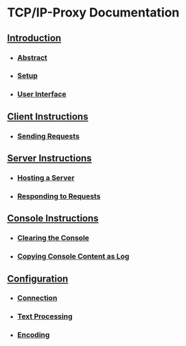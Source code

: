 # TCP/IP-Proxy Documentation

## [Introduction](/chapters/introduction.md)

- ### [Abstract](/chapters/introduction.md#abstract)
- ### [Setup](/chapters/introduction.md#setup)
- ### [User Interface](/chapters/introduction.md#user-interface)

## [Client Instructions](/chapters/instructions-client.md)
- ### [Sending Requests](/chapters/instructions-client#sending-requests)

## [Server Instructions](/chapters/instructions-server.md)
- ### [Hosting a Server](/chapters/instructions-server#hosting-a-server)
- ### [Responding to Requests](/chapters/instructions-server#responding-to-requests)

## [Console Instructions](/chapters/instructions-console.md)
- ### [Clearing the Console](/chapters/instructions-console.md#clearing-the-console)
- ### [Copying Console Content as Log](/chapters/instructions-console.md#copying-console-content-as-log)

## [Configuration](/chapters/configuration.md)
- ### [Connection](/chapters/configuration.md#connection)
- ### [Text Processing](/chapters/configuration.md#text-processing)
- ### [Encoding](/chapters/configuration.md#encoding)
